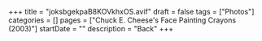 +++
title = "joksbgekpaB8KOVkhxOS.avif"
draft = false
tags = ["Photos"]
categories = []
pages = ["Chuck E. Cheese's Face Painting Crayons (2003)"]
startDate = ""
description = "Back"
+++
